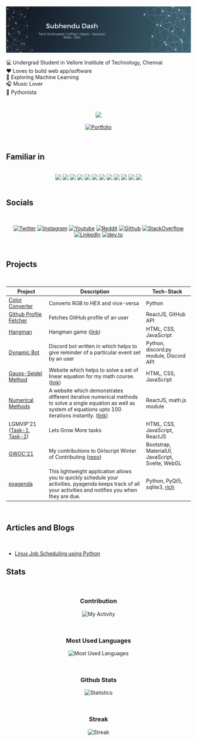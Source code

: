 ![MastHead](images/banner_2.svg)

💻 Undergrad Student in Vellore Institute of Technology, Chennai<br>
:heart: Loves to build web app/software<br>
:robot: Exploring Machine Learning<br>
🎧 Music Lover<br>
:snake: Pythonista

<br>

<p align="center">
<img src = "https://komarev.com/ghpvc/?username=subhendudash02&color=blueviolet&style=for-the-badge"></img>
</p>

<div align="center">

[![Portfolio](https://img.shields.io/badge/Portfolio-blueviolet.svg?&style=for-the-badge)](https://subhendudash02.github.io/)

</div>

<br>

## Familiar in 
<br>

<div align="center">
 <img src="https://img.shields.io/badge/HTML-orange?style=for-the-badge&logo=html5&logoColor=black"></img>  <img src="https://img.shields.io/badge/CSS3-1572B6?style=for-the-badge&logo=css3&logoColor=black"></img> <img src="https://img.shields.io/badge/JavaScript-F7DF1E?style=for-the-badge&logo=javascript&logoColor=black"></img> <img src="https://img.shields.io/badge/Bootstrap-563D7C?style=for-the-badge&logo=bootstrap&logoColor=black"></img> <img src="https://img.shields.io/badge/React-20232A?style=for-the-badge&logo=react&logoColor=61DAFB"></img> <img src="https://img.shields.io/badge/Node.js-43853D?style=for-the-badge&logo=node.js&logoColor=black"></img> <img src="https://img.shields.io/badge/MongoDB-4EA94B?style=for-the-badge&logo=mongodb&logoColor=black"></img>
 <img src="https://img.shields.io/badge/Python-3776AB?style=for-the-badge&logo=python&logoColor=black"></img> <img src="https://img.shields.io/badge/C-00599C?style=for-the-badge&logo=c&logoColor=black"></img>
<img src="https://img.shields.io/badge/C%2B%2B-00599C?style=for-the-badge&logo=c%2B%2B&logoColor=black"></img>
<img src="https://img.shields.io/badge/Java-ED8B00?style=for-the-badge&logo=java&logoColor=black"></img>
<img src="https://img.shields.io/badge/Flutter-02569B?style=for-the-badge&logo=flutter&logoColor=black"></img>
</div>

<br>

## Socials
<br>

<div align="center">

[![Twitter](https://img.shields.io/badge/Twitter-SubhenduDash02-blue.svg?&style=for-the-badge&logo=twitter)](https://www.twitter.com/SubhenduDash02/)
[![Instagram](https://img.shields.io/badge/Instagram-subu.dash-pink.svg?&style=for-the-badge&logo=instagram)](https://www.instagram.com/subu.dash/)
[![Youtube](https://img.shields.io/badge/Youtube-subhendu%20Dash-red.svg?&style=for-the-badge&logo=youtube)](https://www.youtube.com/channel/UCYawRTVHxMGvFMXW_fzcJfw)
[![Reddit](https://img.shields.io/badge/Reddit-Insane_Boi_-red.svg?&style=for-the-badge&logo=reddit)](https://www.reddit.com/user/Insane_Boi_)
[![Github](https://img.shields.io/badge/Github-subhendudash02-black.svg?&style=for-the-badge&logo=github)](https://github.com/subhendudash02/)
[![StackOverflow](https://img.shields.io/badge/StackOverflow-Subhendu%20Dash-orange.svg?&style=for-the-badge&logo=stackoverflow)](https://stackoverflow.com/users/14406184/subhendu-dash)
[![LinkedIn](https://img.shields.io/badge/linkedin-subhendu21-blue.svg?&style=for-the-badge&logo=linkedin)](https://www.linkedin.com/in/subhendu21/)
[![dev.to](https://img.shields.io/badge/dev.to-subhendudash02-black.svg?&style=for-the-badge&logo=dev.to)](https://dev.to/subhendudash02)

</div>

<br>

## Projects
<br>

| Project | Description | Tech-Stack |
| ------- | ----------- | -----------|
| [Color Converter](https://github.com/subhendudash02/RGB-HEX-and-HEX-RGB) | Converts RGB to HEX and vice-versa | Python |
| [Github Profile Fetcher](https://subhendudash02.github.io/github-profile-fetcher/) | Fetches GitHub profile of an user  | ReactJS, GitHub API |
| [Hangman](https://github.com/subhendudash02/hangman) | Hangman game ([link](https://subhendudash02.github.io/hangman))  | HTML, CSS, JavaScript |
| [Dynamic Bot](https://github.com/subhendudash02/Dynamic-Bot) | Discord bot written in which helps to give reminder of a particular event set by an user | Python, discord.py module, Discord API |
| [Gauss-Seidel Method](https://github.com/subhendudash02/Gauss-Seidel) | Website which helps to solve a set of linear equation for my math course. ([link](https://gauss-seidel.netlify.app/))  | HTML, CSS, JavaScript |
| [Numerical Methods](https://github.com/subhendudash02/numerical-methods) | A website which demonstrates different iterative numerical methods to solve a single equation as well as system of equations upto 100 iterations instantly. ([link](https://numerical-methods.netlify.app/))  | ReactJS, math.js module
| LGMVIP'21 ([Task-1](https://github.com/subhendudash02/LetsGrowMore-WebDev-Task-1), [Task-2](https://github.com/subhendudash02/LetsGrowMore-WebDev-Task-2)) | Lets Grow More tasks | HTML, CSS, JavaScript, ReactJS |
| [GWOC'21](https://github.com/subhendudash02/GWOC21-contributions) | My contributions to Girlscript Winter of Contributing ([repo](https://github.com/girlscript/winter-of-contributing)) | Bootstrap, MaterialUI, JavaScript, Svelte, WebGL |
| [pyagenda](https://github.com/subhendudash02/pyagenda) | This lightweight application allows you to quickly schedule your activities. pyagenda keeps track of all your activities and notifies you when they are due. | Python, PyQt5, sqlite3, [rich](https://github.com/Textualize/rich) |

<br>

## Articles and Blogs
<br>

 - [Linux Job Scheduling using Python](https://dev.to/subhendudash02/linux-job-scheduling-using-python-115k)

## Stats
<br>

<div align="center">

  ### Contribution

  ![My Activity](https://activity-graph.herokuapp.com/graph?username=subhendudash02&theme=monokai)

  <br>

  ### Most Used Languages

  ![Most Used Languages](https://github-readme-stats.vercel.app/api/top-langs/?username=subhendudash02&layout=compact&theme=darcula&langs_count=10)

  <br>

  ### Github Stats

  ![Statistics](https://github-readme-stats.vercel.app/api?username=subhendudash02&show_icons=true&theme=darcula)

  <br>

  ### Streak

  ![Streak](https://github-readme-streak-stats.herokuapp.com/?user=subhendudash02&theme=darcula)

</div>
